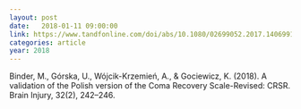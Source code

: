 ```yaml
---
layout: post
date:   2018-01-11 09:00:00
link: https://www.tandfonline.com/doi/abs/10.1080/02699052.2017.1406991
categories: article
year: 2018
---
```


Binder, M., Górska, U., Wójcik-Krzemień, A., & Gociewicz, K. (2018). A validation of the Polish version of the Coma Recovery Scale-Revised: CRSR. Brain Injury, 32(2), 242–246.

